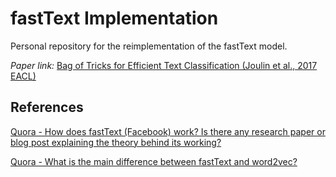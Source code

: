 # fastText Implementation
Personal repository for the reimplementation of the fastText model.

_Paper link:_ [Bag of Tricks for Efficient Text Classification (Joulin et al., 2017 EACL)](https://www.aclweb.org/anthology/E17-2068/)

## References

[Quora - How does fastText (Facebook) work? Is there any research paper or blog post explaining the theory behind its working?](https://www.quora.com/How-does-fastText-Facebook-work-Is-there-any-research-paper-or-blog-post-explaining-the-theory-behind-its-working)

[Quora - What is the main difference between fastText and word2vec?](https://www.quora.com/What-is-the-main-difference-between-word2vec-and-fastText/answer/Ajit-Rajasekharan)
